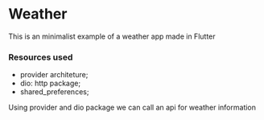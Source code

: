# Weather

This is an minimalist example of a weather app made in Flutter

### Resources used

- provider architeture;
- dio: http package;
- shared_preferences;

Using provider and dio package we can call an api for weather information

